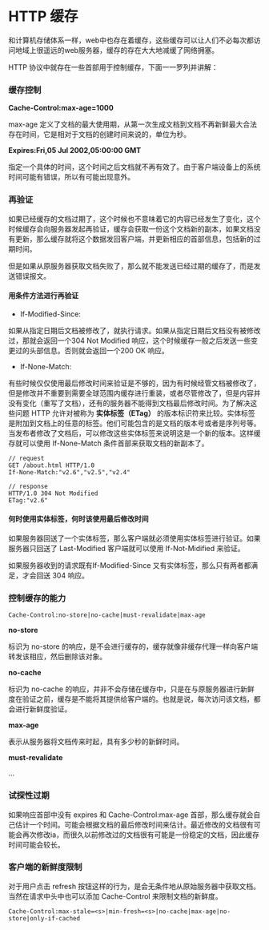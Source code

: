 # HTTP 缓存





和计算机存储体系一样，web中也存在着缓存，这些缓存可以让人们不必每次都访问地域上很遥远的web服务器，缓存的存在大大地减缓了网络拥塞。

HTTP 协议中就存在一些首部用于控制缓存，下面一一罗列并讲解：

### 缓存控制

**Cache-Control:max-age=1000**

max-age 定义了文档的最大使用期，从第一次生成文档到文档不再新鲜最大合法存在时间，它是相对于文档的创建时间来说的，单位为秒。

**Expires:Fri,05 Jul 2002,05:00:00 GMT**

指定一个具体的时间，这个时间之后文档就不再有效了。由于客户端设备上的系统时间可能有错误，所以有可能出现意外。

### 再验证

如果已经缓存的文档过期了，这个时候也不意味着它的内容已经发生了变化，这个时候缓存会向服务器发起再验证，缓存会获取一份这个文档新的副本，如果文档没有更新，那么缓存就将这个数据发回客户端，并更新相应的首部信息，包括新的过期时间。

但是如果从原服务器获取文档失败了，那么就不能发送已经过期的缓存了，而是发送错误报文。

#### 用条件方法进行再验证

+ If-Modified-Since:<date>

如果从指定日期后文档被修改了，就执行请求。如果从指定日期后文档没有被修改过，那就会返回一个304 Not Modified 响应，这个时候缓存一般之后发送一些变更过的头部信息。否则就会返回一个200 OK 响应。

+ If-None-Match:<tags>

有些时候仅仅使用最后修改时间来验证是不够的，因为有时候经管文档被修改了，但是修改并不重要到需要全球范围内缓存进行重装，或者尽管修改了，但是内容并没有变化（重写了文档），还有的服务器不能得到文档最后修改时间。为了解决这些问题 HTTP 允许对被称为 **实体标签（ETag）** 的版本标识符来比较。实体标签是附加到文档上的任意的标签。他们可能包含的是文档的版本号或者是序列号等。当发布者修改了文档后，可以修改这些实体标签来说明这是一个新的版本。这样缓存就可以使用 If-None-Match 条件首部来获取文档的新副本了。

```http
// request
GET /about.html HTTP/1.0
If-None-Match:"v2.6","v2.5","v2.4"

// response
HTTP/1.0 304 Not Modified
ETag:"v2.6"
```

#### 何时使用实体标签，何时该使用最后修改时间

如果服务器回送了一个实体标签，那么客户端就必须使用实体标签进行验证。如果服务器只回送了 Last-Modified 客户端就可以使用 If-Not-Midified 来验证。

如果服务器收到的请求既有If-Modified-Since 又有实体标签，那么只有两者都满足，才会回送 304 响应。


### 控制缓存的能力

`Cache-Control:no-store|no-cache|must-revalidate|max-age`

**no-store**

标识为 no-store 的响应，是不会进行缓存的，缓存就像非缓存代理一样向客户端转发该相应，然后删除该对象。

**no-cache**

标识为 no-cache 的响应，并非不会存储在缓存中，只是在与原服务器进行新鲜度在验证之前，缓存是不能将其提供给客户端的。也就是说，每次访问该文档，都会进行新鲜度验证。

**max-age**

表示从服务器将文档传来时起，具有多少秒的新鲜时间。

**must-revalidate**

...

### 试探性过期

如果响应首部中没有 expires 和 Cache-Control:max-age 首部，那么缓存就会自己估计一个时间。可能会根据文档的最后修改时间来估计。最近修改的文档很有可能会再次修改ia，而很久以前修改过的文档很有可能是一份稳定的文档，因此缓存时间可能会较长。

### 客户端的新鲜度限制

对于用户点击 refresh 按钮这样的行为，是会无条件地从原始服务器中获取文档。当然在请求中头中也可以添加 Cache-Control 来限制文档的新鲜度。

```
Cache-Control:max-stale=<s>|min-fresh=<s>|no-cache|max-age|no-store|only-if-cached
```
